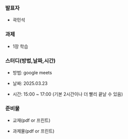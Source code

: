 ### **발표자**
- 곽민석
  
### **과제**
- 1장 학습

### **스터디(방법,날짜,시간)**

- 방법: google meets

- 날짜: 2025.03.23

- 시간: 15:00 ~ 17:00 (기본 2시간이나 더 빨리 끝날 수 있음)

### **준비물**

- 교재(pdf or 프린트)

- 과제물(pdf or 프린트)
